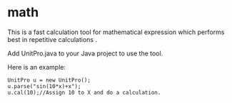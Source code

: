 # math
This is a fast calculation tool for mathematical expression which performs best in repetitive calculations
.

Add UnitPro.java to your Java project to use the tool.

Here is an example:

	UnitPro u = new UnitPro();
	u.parse("sin(10*x)+x");
	u.cal(10);//Assign 10 to X and do a calculation.